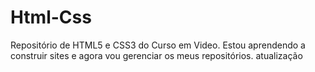 # Html-Css
 Repositório de HTML5 e CSS3 do Curso em Video.
 Estou aprendendo a construir sites e agora vou gerenciar os meus repositórios. 
 atualização
